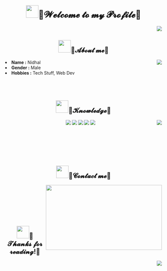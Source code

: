 <body>
<h1 align="center"><img height="40" src="https://raw.githubusercontent.com/innng/innng/master/assets/kyubey.gif"/>👋𝓦𝓮𝓵𝓬𝓸𝓶𝓮 𝓽𝓸 𝓶𝔂 𝓟𝓻𝓸𝓯𝓲𝓵𝓮👋</h1>
<div align="right">
<img src="https://i.imgur.com/jx17oHT.gif">
</div>
<div>
<h2 align="center"><img height="40" src="https://raw.githubusercontent.com/innng/innng/master/assets/kyubey.gif"/>🦊𝓐𝓫𝓸𝓾𝓽 𝓶𝓮💬</h2>
<img src="https://64.media.tumblr.com/e1f1c97123ae217eb731500e502e0083/tumblr_n9dxcikmIU1qc9zfzo7_r1_250.gif" align="right">
<li><b>Name :</b> Nidhal</li>
<li><b>Gender :</b> Male</li>
<li><b>Hobbies :</b> Tech Stuff, Web Dev</li>
</div>
<div>
<br><br><br>
<h2 align="center"><img height="40" src="https://raw.githubusercontent.com/innng/innng/master/assets/kyubey.gif"/>📇𝓚𝓷𝓸𝔀𝓵𝓮𝓭𝓰𝓮📇</h2>
<p>
<img src="https://i.pinimg.com/originals/8d/4b/77/8d4b77c44b7a68c0fd609411e2c0ec3c.gif" align="right">
</div>
<div>
<p align="center"><img src="https://img.shields.io/badge/html5%20-%23E34F26.svg?&style=for-the-badge&logo=html5&logoColor=white"/> <img src="https://img.shields.io/badge/css3%20-%231572B6.svg?&style=for-the-badge&logo=css3&logoColor=white"/>
 <img src="https://img.shields.io/badge/node.js%20-%2343853D.svg?&style=for-the-badge&logo=node.js&logoColor=white"/> <img src="https://img.shields.io/badge/javascript%20-%23323330.svg?&style=for-the-badge&logo=javascript&logoColor=%23F7DF1E"/> <img src="https://img.shields.io/badge/git%20-%23F05033.svg?&style=for-the-badge&logo=git&logoColor=white"/>
</p>
<br><br><br><br><br>
<h2 align="center"><img height="40" src="https://raw.githubusercontent.com/innng/innng/master/assets/kyubey.gif"/>📝𝓒𝓸𝓷𝓽𝓪𝓬𝓽 𝓶𝓮📝</h2>
<img src="https://i.imgur.com/KXx0cCx.gif" align="right" width="373.5px" height="208.5px">
<div>
 <br><br><br><br><br><br>
<h2 align="center"><img height="40" src="https://raw.githubusercontent.com/innng/innng/master/assets/kyubey.gif"/>💖𝓣𝓱𝓪𝓷𝓴𝓼 𝓯𝓸𝓻 𝓻𝓮𝓪𝓭𝓲𝓷𝓰!💖</h2>
<div align="right"><img src="https://thumbs.gfycat.com/ElderlyNiceIsopod-size_restricted.gif"></div>
</div>
</div>
</body>
